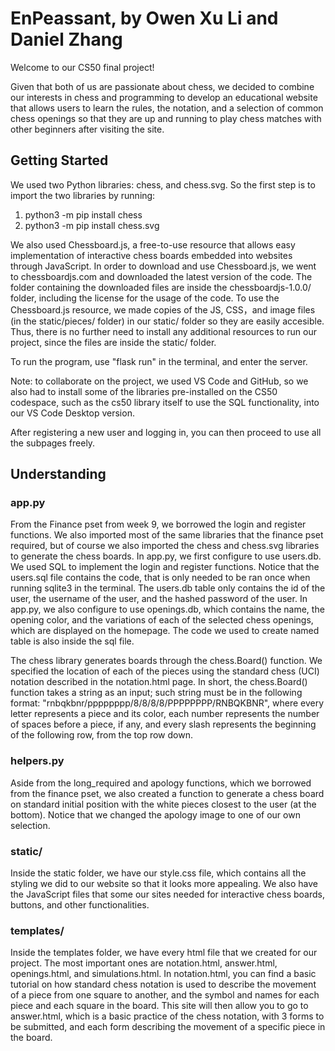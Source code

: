 # EnPeassant, by Owen Xu Li and Daniel Zhang

Welcome to our CS50 final project! 

Given that both of us are passionate about chess, we decided to combine our interests in chess and programming to develop an educational website that allows users to learn the rules, the notation, and a selection of common chess openings so that they are up and running to play chess matches with other beginners after visiting the site.

## Getting Started

We used two Python libraries: chess, and chess.svg. So the first step is to import the two libraries by running:
1. python3 -m pip install chess
2. python3 -m pip install chess.svg

We also used Chessboard.js, a free-to-use resource that allows easy implementation of interactive chess boards embedded into websites through JavaScript. In order to download and use Chessboard.js, we went to chessboardjs.com and downloaded the latest version of the code. The folder containing the downloaded files are inside the chessboardjs-1.0.0/ folder, including the license for the usage of the code. To use the Chessboard.js resource, we made copies of the JS, CSS，and image files (in the static/pieces/ folder) in our static/ folder so they are easily accesible. Thus, there is no further need to install any additional resources to run our project, since the files are inside the static/ folder.

To run the program, use "flask run" in the terminal, and enter the server.

Note: to collaborate on the project, we used VS Code and GitHub, so we also had to install some of the libraries pre-installed on the CS50 codespace, such as the cs50 library itself to use the SQL functionality, into our VS Code Desktop version.

After registering a new user and logging in, you can then proceed to use all the subpages freely.

## Understanding

### app.py

From the Finance pset from week 9, we borrowed the login and register functions. We also imported most of the same libraries that the finance pset required, but of course we also imported the chess and chess.svg libraries to generate the chess boards. In app.py, we first configure to use users.db. We used SQL to implement the login and register functions. Notice that the users.sql file contains the code, that is only needed to be ran once when running sqlite3 in the terminal. The users.db table only contains the id of the user, the username of the user, and the hashed password of the user. In app.py, we also configure to use openings.db, which contains the name, the opening color, and the variations of each of the selected chess openings, which are displayed on the homepage. The code we used to create named table is also inside the sql file.

The chess library generates boards through the chess.Board() function. We specified the location of each of the pieces using the standard chess (UCI) notation described in the notation.html page. In short, the chess.Board() function takes a string as an input; such string must be in the following format: "rnbqkbnr/pppppppp/8/8/8/8/PPPPPPPP/RNBQKBNR", where every letter represents a piece and its color, each number represents the number of spaces before a piece, if any, and every slash represents the beginning of the following row, from the top row down.

### helpers.py

Aside from the long_required and apology functions, which we borrowed from the finance pset, we also created a function to generate a chess board on standard initial position with the white pieces closest to the user (at the bottom). Notice that we changed the apology image to one of our own selection.

### static/

Inside the static folder, we have our style.css file, which contains all the styling we did to our website so that it looks more appealing. We also have the JavaScript files that some our sites needed for interactive chess boards, buttons, and other functionalities.

### templates/

Inside the templates folder, we have every html file that we created for our project. The most important ones are notation.html, answer.html, openings.html, and simulations.html. In notation.html, you can find a basic tutorial on how standard chess notation is used to describe the movement of a piece from one square to another, and the symbol and names for each piece and each square in the board. This site will then allow you to go to answer.html, which is a basic practice of the chess notation, with 3 forms to be submitted, and each form describing the movement of a specific piece in the board. 